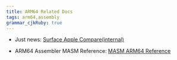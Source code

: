 ```yaml
---
title: ARM64 Related Docs
tags: arm64,assembly
grammar_cjkRuby: true
---
```


* Just news: [Surface Apple Compare(internal)](https://microsoft.sharepoint.com/:p:/r/sites/surface/Shared%20Documents/Compete/Surface%20Apple%20Compete%20Surface%20Pro%20X%20-%20December%202020.pptx?d=w4990aa42396b4832976194ac4ad15f3f&csf=1&web=1&e=3TGfZN)

* ARM64 Assembler MASM Reference: [MASM ARM64 Reference](https://docs.microsoft.com/en-us/cpp/assembler/arm/arm-assembler-reference?view=msvc-160)